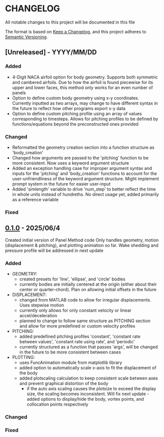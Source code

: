 # CHANGELOG

All notable changes to this project will be documented in this file

The format is based on [Keep a Changelog](https://keepachangelog.com/en/1.1.0/),
and this project adheres to [Semantic Versioning](https://semver.org/spec/v2.0.0.html).

## [Unreleased] - YYYY/MM/DD

### Added

- 4-Digit NACA airfoil option for body geometry. Supports both symmetric and cambered airfoils. Due to how the airfoil is found piecewise for its upper and lower faces, this method only works for an even number of panels
- Option to define custom body geometry using x-y coordinates. Currently inputted as two arrays, may change to have different syntax in the future to reflect how other programs export x-y data
- Option to define custom pitching profile using an array of values corresponding to timesteps. Allows for pitching profiles to be defined by functions/equations beyond the preconstructed ones provided

### Changed

- Reformatted the geometry creation section into a function structure as 'body_creation'
- Changed how arguments are passed to the 'pitching' function to be more consistent. Now uses a keyword argument structure
- Added an exception handling case for improper argument syntax and inputs for the 'pitching' and 'body_creation' functions to account for the user-unfriendliness of the keyword argument structure. Might implement prompt system in the future for easier user-input
- Added 'simlength' variable to drive 'num_step' to better reflect the time in whole units instead of hundreths. No direct usage yet, added primarily as a reference variable
  
### Fixed
  
## [0.1.0] -  2025/06/4
Created initial version of Panel Method code
Only handles geometry, motion (displacement & pitching), and plotting animation so far. Wake shedding and pressure profile will be addressed in next update

### Added

- GEOMETRY:
  - created presets for 'line', 'ellipse', and 'circle' bodies
  - currently bodies are initially centered at the origin (either about their center or quarter-chord). Plan on allowing initial offsets in the future
- DISPLACEMENT:
  - changed from MATLAB code to allow for irregular displacements. Uses stepwise motion
  - currently only allows for only constant velocity or linear accel/deceleration
  - planned to change to follow same structure as PITCHING section and allow for more predefined or custom velocity profiles
- PITCHING:
  - added predefined pitching profiles 'constant', 'constant rate between values', 'constant rate using rate', and 'periodic'
  - currently structured as a function that passes 'args', will be changed in the future to be more consistent between cases
- PLOTTING:
  - uses FuncAnimation module from matplotlib library
  - added option to automatically scale x-axis to fit the displacement of the body
  - added plotscaling calculation to keep consistent scale between axes and prevent graphical distortion of the body
    - if the auto axis scaling causes the plotsize to exceed the display size, the scaling becomes inconsistent. Will fix next update
  -added options to display/hide the body, vortex points, and collocation points respectively

### Changed
  
### Fixed

[0.1.0]: https://github.com/AidenOgle/2DPanelMethod/blob/c8168b5cd490e402faf819ab6691faab28032685/PanelMethod%200.1.0.py
